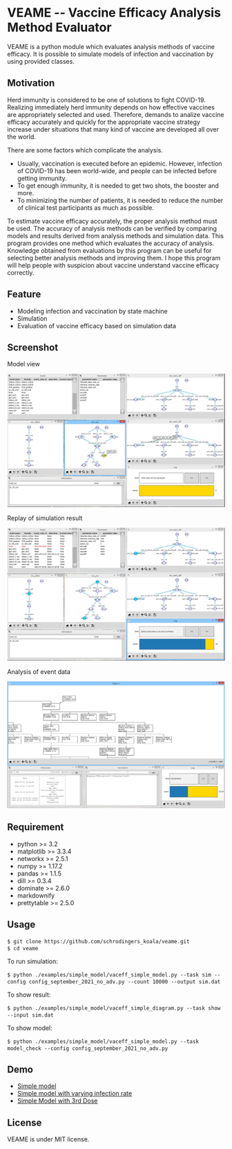 VEAME -- Vaccine Efficacy Analysis Method Evaluator
===================================================

VEAME is a python module which evaluates analysis methods of vaccine efficacy.
It is possible to simulate models of infection and vaccination by using provided classes.

Motivation
----------

Herd immunity is considered to be one of solutions to fight COVID-19.
Realizing immediately herd immunity depends on how effective vaccines are appropriately selected and used.
Therefore, demands to analize vaccine efficacy accurately and quickly for the appropriate vaccine strategy increase under situations that many kind of vaccine are developed all over the world.

There are some factors which complicate the analysis.
- Usually, vaccination is executed before an epidemic. However, infection of COVID-19 has been world-wide, and people can be infected before getting immunity.
- To get enough immunity, it is needed to get two shots, the booster and more.
- To minimizing the number of patients, it is needed to reduce the number of clinical test participants as much as possible.

To estimate vaccine efficacy accurately, the proper analysis method must be used.
The accuracy of analysis methods can be verified by comparing models and results derived from analysis methods and simulation data.
This program provides one method which evaluates the accuracy of analysis.
Knowledge obtained from evaluations by this program can be useful for selecting better analysis methods and improving them.
I hope this program will help people with suspicion about vaccine understand vaccine efficacy correctly.

Feature
-------

- Modeling infection and vaccination by state machine
- Simulation
- Evaluation of vaccine efficacy based on simulation data

Screenshot
----------

Model view

![model](screenshot1.jpg)

Replay of simulation result

![replay](screenshot2.jpg)

Analysis of event data

![analysis](screenshot3.jpg)

Requirement
-----------

- python >= 3.2
- matplotlib >= 3.3.4
- networkx >= 2.5.1
- numpy >= 1.17.2
- pandas >= 1.1.5
- dill >= 0.3.4
- dominate >= 2.6.0
- markdownify
- prettytable >= 2.5.0

Usage
-----

```console
$ git clone https://github.com/schrodingers_koala/veame.git
$ cd veame
```

To run simulation:

```console
$ python ./examples/simple_model/vaceff_simple_model.py --task sim --config config_september_2021_no_adv.py --count 10000 --output sim.dat
```

To show result:

```console
$ python ./examples/simple_model/vaceff_simple_diagram.py --task show --input sim.dat
```

To show model:

```console
$ python ./examples/simple_model/vaceff_simple_model.py --task model_check --config config_september_2021_no_adv.py
```

Demo
----

- [Simple model](examples/simple_model/README.md)
- [Simple model with varying infection rate](examples/simple_model_with_varying_infection_rate/README.md)
- [Simple Model with 3rd Dose](examples/simple_model_with_3rd_dose/README.md)

License
-------

VEAME is under MIT license.
